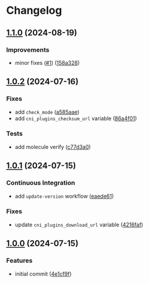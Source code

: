 # Changelog

## [1.1.0](https://github.com/antmelekhin/ansible-role-cni-plugins/compare/v1.0.2...v1.1.0) (2024-08-19)


### Improvements

* minor fixes ([#1](https://github.com/antmelekhin/ansible-role-cni-plugins/issues/1)) ([158a328](https://github.com/antmelekhin/ansible-role-cni-plugins/commit/158a32863a795d662056a3a6db1dedce60e34e76))

## [1.0.2](https://github.com/antmelekhin/ansible-role-cni-plugins/compare/v1.0.1...v1.0.2) (2024-07-16)


### Fixes

* add `check_mode` ([a585aae](https://github.com/antmelekhin/ansible-role-cni-plugins/commit/a585aae2af4bbbf2c4cbba96173dba1ca5741618))
* add `cni_plugins_checksum_url` variable ([86a4f01](https://github.com/antmelekhin/ansible-role-cni-plugins/commit/86a4f012e49dcf59e06f65e58eb67b648a23a084))


### Tests

* add molecule verify ([c77d3a0](https://github.com/antmelekhin/ansible-role-cni-plugins/commit/c77d3a0fca734af1e0aa7fd2b0157fae496878e6))

## [1.0.1](https://github.com/antmelekhin/ansible-role-cni-plugins/compare/v1.0.0...v1.0.1) (2024-07-15)


### Continuous Integration

* add `update-version` workflow ([eaede61](https://github.com/antmelekhin/ansible-role-cni-plugins/commit/eaede612d81430971a9fac4de657cfb5bc06a66e))


### Fixes

* update `cni_plugins_download_url` variable ([4216faf](https://github.com/antmelekhin/ansible-role-cni-plugins/commit/4216faf971468790f8012af00c4e945f296e3491))

## [1.0.0](https://github.com/antmelekhin/ansible-role-cni-plugins/compare/...v1.0.0) (2024-07-15)


### Features

* initial commit ([4e1cf9f](https://github.com/antmelekhin/ansible-role-cni-plugins/commit/4e1cf9ffacebc84c646ac56aa1695f3af7fd54a1))
